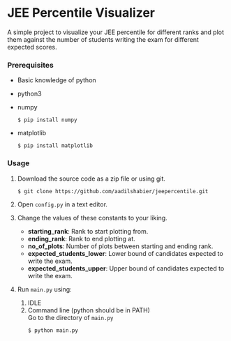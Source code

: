 # JEE Percentile Visualizer

A simple project to visualize your JEE percentile for different ranks and plot them against the number of students writing the exam for different expected scores.

### Prerequisites

- Basic knowledge of python

- python3

- numpy

  ```shell
  $ pip install numpy
  ```

- matplotlib

  ```shell
  $ pip install matplotlib
  ```

### Usage

1. Download the source code as a zip file or using git.

   ```shell
   $ git clone https://github.com/aadilshabier/jeepercentile.git
   ```

1. Open `config.py` in a text editor.

1. Change the values of these constants to your liking.

   - **starting_rank**: Rank to start plotting from.
   - **ending_rank**: Rank to end plotting at.
   - **no_of_plots**: Number of plots between starting and ending rank.
   - **expected_students_lower**: Lower bound of candidates expected to write the exam.
   - **expected_students_upper**: Upper bound of candidates expected to write the exam.

1. Run `main.py` using:
   1. IDLE
   1. Command line (python should be in PATH)  
       Go to the directory of `main.py`
      ```shell
      $ python main.py
      ```
